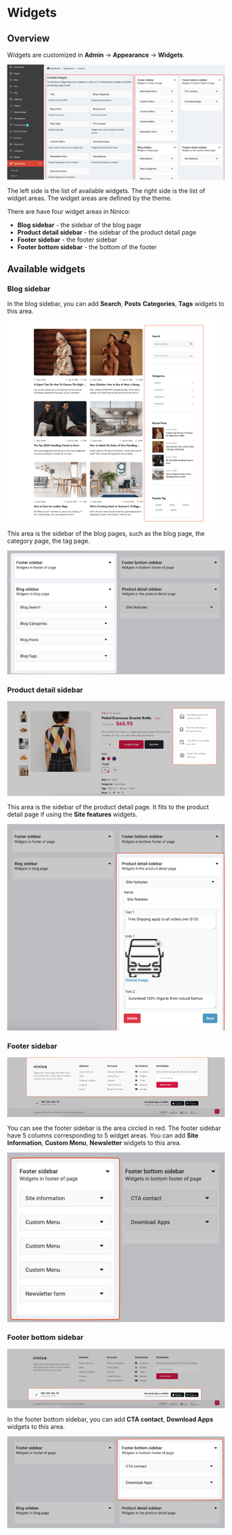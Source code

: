 # Widgets

## Overview

Widgets are customized in **Admin** -> **Appearance** -> **Widgets**.

![Widgets](./images/usage-widgets-1.png)

The left side is the list of available widgets. The right side is the list of widget areas. The widget areas are defined
by the theme.

There are have four widget areas in Ninico:

- **Blog sidebar** - the sidebar of the blog page
- **Product detail sidebar** - the sidebar of the product detail page
- **Footer sidebar** - the footer sidebar
- **Footer bottom sidebar** - the bottom of the footer

## Available widgets

### Blog sidebar

In the blog sidebar, you can add **Search**, **Posts** **Categories**, **Tags** widgets to this area.

![Blog sidebar](./images/usage-widgets-2.png)

This area is the sidebar of the blog pages, such as the blog page, the category page, the tag page.

![Blog sidebar](./images/usage-widgets-3.png)

### Product detail sidebar

![Product detail sidebar](./images/usage-widgets-4.png)

This area is the sidebar of the product detail page. It fits to the product detail page if using the **Site features**
widgets.

![Product detail sidebar](./images/usage-widgets-5.png)

### Footer sidebar

![Footer sidebar](./images/usage-widgets-6.png)

You can see the footer sidebar is the area circled in red. The footer sidebar have 5 columns corresponding to 5 widget
areas. You can add **Site Information**, **Custom Menu**, **Newsletter** widgets to this area.

![Footer sidebar](./images/usage-widgets-7.png)

### Footer bottom sidebar

![Footer bottom sidebar](./images/usage-widgets-8.png)

In the footer bottom sidebar, you can add **CTA contact**, **Download Apps** widgets to this area.

![Footer bottom sidebar](./images/usage-widgets-9.png)
